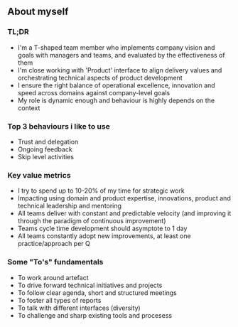 ## About myself

### TL;DR
- I'm a T-shaped team member who implements company vision and goals with managers and teams, and evaluated by the effectiveness of them
- I'm close working with 'Product' interface to align delivery values and orchestrating technical aspects of product development
- I ensure the right balance of operational excellence, innovation and speed across domains against company-level goals
- My role is dynamic enough and behaviour is highly depends on the context

### Top 3 behaviours i like to use
- Trust and delegation
- Ongoing feedback
- Skip level activities

### Key value metrics
- I try to spend up to 10-20% of my time for strategic work
- Impacting using domain and product expertise, innovations, product and technical leadership and mentoring
- All teams deliver with constant and predictable velocity (and improving it through the paradigm of continuous improvement)
- Teams cycle time development should asymptote to 1 day
- All teams constantly adopt new improvements, at least one practice/approach per Q

### Some "To's" fundamentals
- To work around artefact
- To drive forward technical initiatives and projects
- To follow clear agenda, short and structured meetings
- To foster all types of reports
- To talk with different interfaces (diversity)
- To challenge and sharp existing tools and procesess
